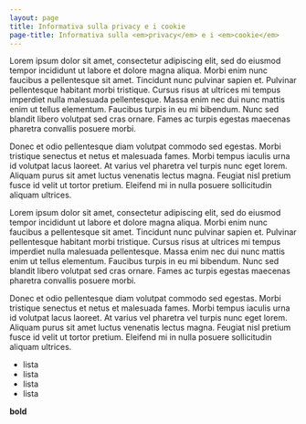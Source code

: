 ```yaml
---
layout: page
title: Informativa sulla privacy e i cookie
page-title: Informativa sulla <em>privacy</em> e i <em>cookie</em>
---
```


Lorem ipsum dolor sit amet, consectetur adipiscing elit, sed do eiusmod tempor incididunt ut labore et dolore magna aliqua. Morbi enim nunc faucibus a pellentesque sit amet. Tincidunt nunc pulvinar sapien et. Pulvinar pellentesque habitant morbi tristique. Cursus risus at ultrices mi tempus imperdiet nulla malesuada pellentesque. Massa enim nec dui nunc mattis enim ut tellus elementum. Faucibus turpis in eu mi bibendum. Nunc sed blandit libero volutpat sed cras ornare. Fames ac turpis egestas maecenas pharetra convallis posuere morbi. 

Donec et odio pellentesque diam volutpat commodo sed egestas. Morbi tristique senectus et netus et malesuada fames. Morbi tempus iaculis urna id volutpat lacus laoreet. At varius vel pharetra vel turpis nunc eget lorem. Aliquam purus sit amet luctus venenatis lectus magna. Feugiat nisl pretium fusce id velit ut tortor pretium. Eleifend mi in nulla posuere sollicitudin aliquam ultrices.

Lorem ipsum dolor sit amet, consectetur adipiscing elit, sed do eiusmod tempor incididunt ut labore et dolore magna aliqua. Morbi enim nunc faucibus a pellentesque sit amet. Tincidunt nunc pulvinar sapien et. Pulvinar pellentesque habitant morbi tristique. Cursus risus at ultrices mi tempus imperdiet nulla malesuada pellentesque. Massa enim nec dui nunc mattis enim ut tellus elementum. Faucibus turpis in eu mi bibendum. Nunc sed blandit libero volutpat sed cras ornare. Fames ac turpis egestas maecenas pharetra convallis posuere morbi.

Donec et odio pellentesque diam volutpat commodo sed egestas. Morbi tristique senectus et netus et malesuada fames. Morbi tempus iaculis urna id volutpat lacus laoreet. At varius vel pharetra vel turpis nunc eget lorem. Aliquam purus sit amet luctus venenatis lectus magna. Feugiat nisl pretium fusce id velit ut tortor pretium. Eleifend mi in nulla posuere sollicitudin aliquam ultrices.

- lista 
- lista 
- lista 
- lista 

**bold**
